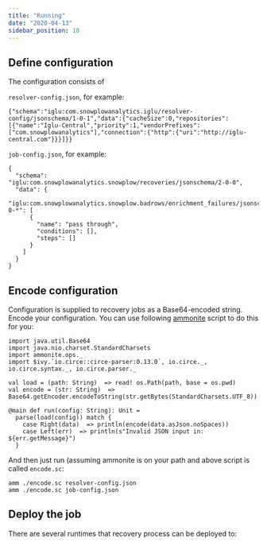 ```yaml
---
title: "Running"
date: "2020-04-13"
sidebar_position: 10
---
```


## Define configuration

The configuration consists of

`resolver-config.json`, for example:

```
{"schema":"iglu:com.snowplowanalytics.iglu/resolver-config/jsonschema/1-0-1","data":{"cacheSize":0,"repositories":[{"name":"Iglu-Central","priority":1,"vendorPrefixes":["com.snowplowanalytics"],"connection":{"http":{"uri":"http://iglu-central.com"}}}]}}
```

`job-config.json`, for example:

```
{
  "schema": "iglu:com.snowplowanalytics.snowplow/recoveries/jsonschema/2-0-0",
  "data": {
    "iglu:com.snowplowanalytics.snowplow.badrows/enrichment_failures/jsonschema/1-0-*": [
      {
        "name": "pass through",
        "conditions": [],
        "steps": []
      }
    ]
  }
}
```

## Encode configuration

Configuration is supplied to recovery jobs as a Base64-encoded string. Encode your configuration. You can use following [ammonite](http://ammonite.io) script to do this for you:

```
import java.util.Base64
import java.nio.charset.StandardCharsets
import ammonite.ops._
import $ivy.`io.circe::circe-parser:0.13.0`, io.circe._, io.circe.syntax._, io.circe.parser._

val load = (path: String)  => read! os.Path(path, base = os.pwd)
val encode = (str: String)  => Base64.getEncoder.encodeToString(str.getBytes(StandardCharsets.UTF_8))

@main def run(config: String): Unit =
  parse(load(config)) match {
    case Right(data)  => println(encode(data.asJson.noSpaces))
    case Left(err)  => println(s"Invalid JSON input in: ${err.getMessage}")
  }
```

And then just run (assuming ammonite is on your path and above script is called `encode.sc`:

```
amm ./encode.sc resolver-config.json
amm ./encode.sc job-config.json
```

## Deploy the job

There are several runtimes that recovery process can be deployed to:
